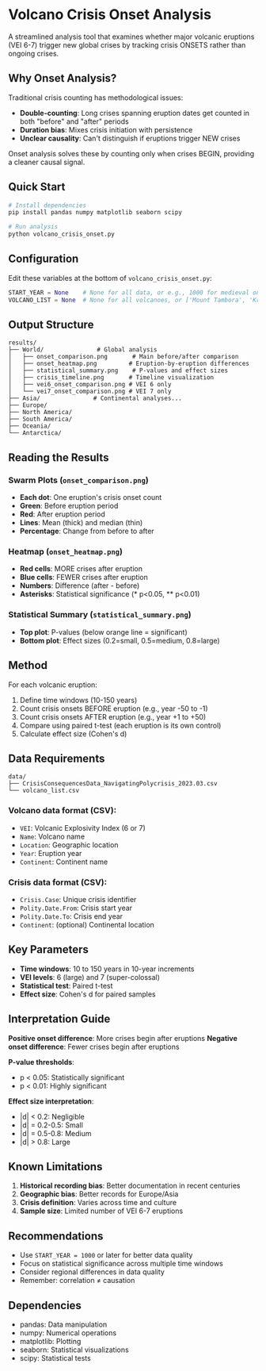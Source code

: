 # Volcano Crisis Onset Analysis

A streamlined analysis tool that examines whether major volcanic eruptions (VEI 6-7) trigger new global crises by tracking crisis ONSETS rather than ongoing crises.

## Why Onset Analysis?

Traditional crisis counting has methodological issues:
- **Double-counting**: Long crises spanning eruption dates get counted in both "before" and "after" periods
- **Duration bias**: Mixes crisis initiation with persistence
- **Unclear causality**: Can't distinguish if eruptions trigger NEW crises

Onset analysis solves these by counting only when crises BEGIN, providing a cleaner causal signal.

## Quick Start

```bash
# Install dependencies
pip install pandas numpy matplotlib seaborn scipy

# Run analysis
python volcano_crisis_onset.py
```

## Configuration

Edit these variables at the bottom of `volcano_crisis_onset.py`:

```python
START_YEAR = None    # None for all data, or e.g., 1000 for medieval onwards
VOLCANO_LIST = None  # None for all volcanoes, or ['Mount Tambora', 'Krakatoa'] etc.
```

## Output Structure

```
results/
├── World/               # Global analysis
│   ├── onset_comparison.png       # Main before/after comparison
│   ├── onset_heatmap.png         # Eruption-by-eruption differences  
│   ├── statistical_summary.png    # P-values and effect sizes
│   ├── crisis_timeline.png       # Timeline visualization
│   ├── vei6_onset_comparison.png # VEI 6 only
│   └── vei7_onset_comparison.png # VEI 7 only
├── Asia/               # Continental analyses...
├── Europe/
├── North America/
├── South America/
├── Oceania/
└── Antarctica/
```

## Reading the Results

### Swarm Plots (`onset_comparison.png`)
- **Each dot**: One eruption's crisis onset count
- **Green**: Before eruption period
- **Red**: After eruption period  
- **Lines**: Mean (thick) and median (thin)
- **Percentage**: Change from before to after

### Heatmap (`onset_heatmap.png`)
- **Red cells**: MORE crises after eruption
- **Blue cells**: FEWER crises after eruption
- **Numbers**: Difference (after - before)
- **Asterisks**: Statistical significance (* p<0.05, ** p<0.01)

### Statistical Summary (`statistical_summary.png`)
- **Top plot**: P-values (below orange line = significant)
- **Bottom plot**: Effect sizes (0.2=small, 0.5=medium, 0.8=large)

## Method

For each volcanic eruption:
1. Define time windows (10-150 years)
2. Count crisis onsets BEFORE eruption (e.g., year -50 to -1)
3. Count crisis onsets AFTER eruption (e.g., year +1 to +50)
4. Compare using paired t-test (each eruption is its own control)
5. Calculate effect size (Cohen's d)

## Data Requirements

```
data/
├── CrisisConsequencesData_NavigatingPolycrisis_2023.03.csv
└── volcano_list.csv
```

### Volcano data format (CSV):
- `VEI`: Volcanic Explosivity Index (6 or 7)
- `Name`: Volcano name
- `Location`: Geographic location
- `Year`: Eruption year
- `Continent`: Continent name

### Crisis data format (CSV):
- `Crisis.Case`: Unique crisis identifier
- `Polity.Date.From`: Crisis start year
- `Polity.Date.To`: Crisis end year
- `Continent`: (optional) Continental location

## Key Parameters

- **Time windows**: 10 to 150 years in 10-year increments
- **VEI levels**: 6 (large) and 7 (super-colossal)  
- **Statistical test**: Paired t-test
- **Effect size**: Cohen's d for paired samples

## Interpretation Guide

**Positive onset difference**: More crises begin after eruptions
**Negative onset difference**: Fewer crises begin after eruptions

**P-value thresholds**:
- p < 0.05: Statistically significant
- p < 0.01: Highly significant

**Effect size interpretation**:
- |d| < 0.2: Negligible
- |d| = 0.2-0.5: Small
- |d| = 0.5-0.8: Medium
- |d| > 0.8: Large

## Known Limitations

1. **Historical recording bias**: Better documentation in recent centuries
2. **Geographic bias**: Better records for Europe/Asia
3. **Crisis definition**: Varies across time and culture
4. **Sample size**: Limited number of VEI 6-7 eruptions

## Recommendations

- Use `START_YEAR = 1000` or later for better data quality
- Focus on statistical significance across multiple time windows
- Consider regional differences in data quality
- Remember: correlation ≠ causation

## Dependencies

- pandas: Data manipulation
- numpy: Numerical operations  
- matplotlib: Plotting
- seaborn: Statistical visualizations
- scipy: Statistical tests